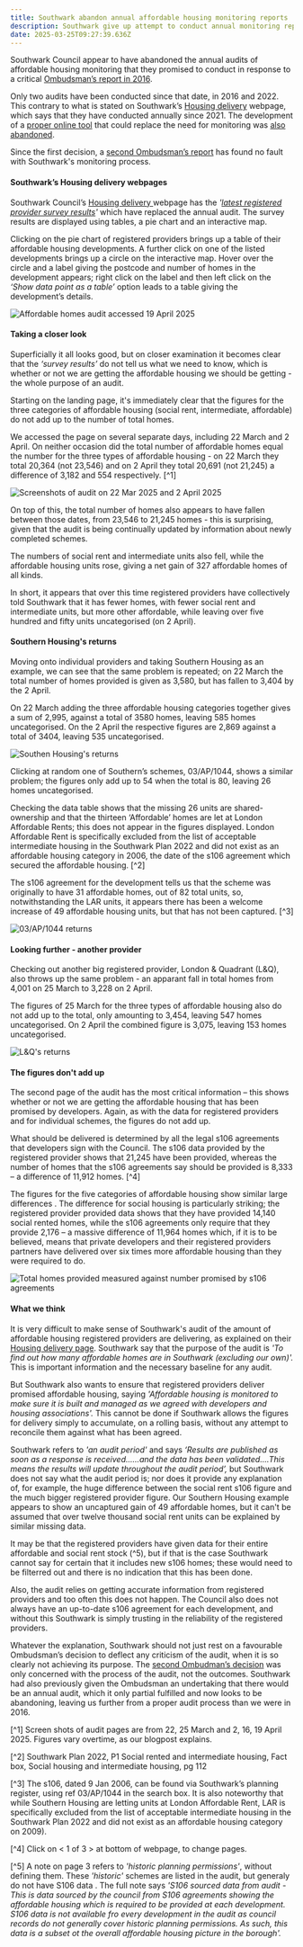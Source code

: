 ```yaml
---
title: Southwark abandon annual affordable housing monitoring reports
description: Southwark give up attempt to conduct annual monitoring reports
date: 2025-03-25T09:27:39.636Z
---
```

Southwark Council appear to have abandoned the annual audits of affordable housing monitoring that they promised to conduct in response to a critical [Ombudsman’s report in 2016](https://www.35percent.org/posts/2016-12-12-ombudsman-slams-southwark-for-no-s106-monitoring/).

Only two audits have been conducted since that date, in 2016 and 2022. This contrary to what is stated on Southwark’s [Housing delivery](https://www.southwark.gov.uk/planning-environment-and-building-control/planning/planning-policy-and-guidance/monitoring-1/amount#lgd-guides__title) webpage, which says that they have conducted annually since 2021.  The development of a [proper online tool](https://www.dxw.com/case-studies/southwark-council-monitoring-their-affordable-housing/) that could replace the need for monitoring was [also abandoned](https://www.35percent.org/posts/ombudsman-rejects-affordable-housing-complaint-against-southwark/). 

Since the first decision, a [second Ombudsman’s report](https://www.lgo.org.uk/decisions/planning/other/21-009-646) has found no fault with Southwark's monitoring process. 

#### Southwark’s Housing delivery webpages

Southwark Council’s [Housing delivery ](https://www.southwark.gov.uk/planning-environment-and-building-control/planning/planning-policy-and-guidance/monitoring-1/amount#lgd-guides__title)webpage has the *'[latest registered provider survey results](https://app.powerbi.com/view?r=eyJrIjoiNzJhYTg1ZDYtNzcxZC00MDQzLThlMDUtNTkyNDk2MTBkMzkyIiwidCI6ImY3YWRjZjA2LTk1OGYtNDRjNC1iYzFjLTMzOWVkZDkwOTAzZCIsImMiOjh9&pageName=591e92e31d05964600da)'*  which have replaced the annual audit.  The survey results are displayed using tables, a pie chart and an interactive map. 

Clicking on the pie chart of registered providers brings up a table of their affordable housing developments. A further click on one of the listed developments brings up a circle on the interactive map. Hover over the circle and a label giving the postcode and number of homes in the development appears; right click on the label and then left click on the *‘Show data point as a table’* option leads to a table giving the development’s details. 

![](img/audit_pg_1_190425.png "Affordable homes audit accessed 19 April 2025")

#### Taking a closer look

Superficially it all looks good, but on closer examination it becomes clear that the *‘survey results’* do not tell us what we need to know, which is whether or not we are getting the affordable housing we should be getting - the whole purpose of an audit.

Starting on the landing page, it's immediately clear that the figures for the three categories of affordable housing (social rent, intermediate, affordable) do not add up to the number of total homes. 

We accessed the page on several separate days, including 22 March and 2 April.  On neither occasion did the total number of affordable homes equal the number for the three types of affordable housing - on 22 March they total 20,364 (not 23,546) and on 2 April they total 20,691 (not 21,245) a difference of 3,182 and 554 respectively.  [^1]

![](img/auidt_accessed_220325_020425.png "Screenshots of audit on 22 Mar 2025 and 2 April 2025")

On top of this, the total number of homes also appears to have fallen between those dates, from 23,546 to 21,245 homes - this is surprising, given that the audit is being continually updated by information about newly completed schemes. 

The numbers of social rent and intermediate units also fell, while the affordable housing units rose, giving a net gain of 327 affordable homes of all kinds. 

In short, it appears that over this time registered providers have collectively told Southwark that it has fewer homes, with fewer social rent and intermediate units, but more other affordable, while leaving over five hundred and fifty units uncategorised (on 2 April).

#### Southern Housing's returns

Moving onto individual providers and taking Southern Housing as an example, we can see that the same problem is repeated; on 22 March the total number of homes provided is given as 3,580, but has fallen to 3,404 by the 2 April.

On 22 March adding the three affordable housing categories together gives a sum of 2,995, against a total of 3580 homes, leaving 585 homes uncategorised.  On the 2 April the respective figures are 2,869 against a total of 3404, leaving 535 uncategorised.

![](img/monitoring_audit_southern_housing_22_mar_02_apr_2025_19042025.png "Southen Housing's returns")

Clicking at random one of Southern’s schemes, 03/AP/1044, shows a similar problem; the figures only add up to 54 when the total is 80, leaving 26 homes uncategorised.  

Checking the data table shows that the missing 26 units are shared-ownership and that the thirteen ‘Affordable’ homes are let at London Affordable Rents; this does not appear in the figures displayed.  London Affordable Rent is specifically excluded from the list of acceptable intermediate housing in the Southwark Plan 2022 and did not exist as an affordable housing category in 2006, the date of the s106 agreement which secured the affordable housing. [^2]

The s106 agreement for the development tells us that the scheme was originally to have 31 affordable homes, out of 82 total units, so, notwithstanding the LAR units, it appears there has been a welcome increase of 49 affordable housing units, but that has not been captured. [^3]

![](img/monitoring_audit_southern_housing_03ap1044_accessed_020425_image_made_160425.png "03/AP/1044 returns")

#### Looking further - another provider

Checking out another big registered provider, London & Quadrant (L&Q), also throws up the same problem - an apparant fall in total homes from 4,001 on 25 March  to 3,228 on 2 April.   

The figures of 25 March for the three types of affordable housing also do not add up to the total, only amounting to 3,454, leaving 547 homes uncategorised.  On 2 April the combined figure is 3,075, leaving 153 homes uncategorised.

![](img/monitoring_audit_l_and_q_25_mar_2_april_image_made_160425.png "L&Q's returns")

#### The figures don't add up

The second page of the audit has the most critical information – this shows whether or not we are getting the affordable housing that has been promised by developers.  Again, as with the data for registered providers and for individual schemes, the figures do not add up. 

What should be delivered is determined by all the legal s106 agreements that developers sign with the Council.  The s106 data provided by the registered provider shows that 21,245 have been provided, whereas the number of homes that the s106 agreements say should be provided is 8,333 – a difference of 11,912 homes. [^4]

The figures for the five categories of affordable housing show similar large differences .  The difference for social housing is particularly striking; the registered provider provided data shows that they have provided 14,140 social rented homes, while the s106 agreements only require that they provide 2,176 – a massive difference of 11,964 homes which, if it is to be believed, means that private developers and their registered providers partners have delivered over six times more affordable housing than they were required to do.

![](img/monitoring_audit_pg_2_total_homes_against_s106_160425.png "Total homes provided measured against number promised by s106 agreements")

#### What we think

It is very difficult to make sense of Southwark's audit of the amount of affordable housing registered providers are delivering, as explained on their [Housing delivery page](https://www.southwark.gov.uk/planning-environment-and-building-control/planning/planning-policy-and-guidance/monitoring-1/amount#lgd-guides__title).  Southwark say that the purpose of the audit is *'To find out how many affordable homes are in Southwark (excluding our own)'.*  This is important information and the necessary baseline for any audit.

But Southwark also wants to ensure that registered providers deliver promised affordable housing, saying  *'Affordable housing is monitored to make sure it is built and managed as we agreed with developers and housing associations'.*  This cannot be done if Southwark allows the figures for delivery simply to accumulate, on a rolling basis, without any attempt to reconcile them against what has been agreed. 

Southwark refers to *'an audit period'* and says *‘Results are published as soon as a response is received......and the data has been validated....This means the results will update throughout the audit period’,* but Southwark does not say what the audit period is; nor does it provide any explanation of, for example, the huge difference between the social rent s106 figure and the much bigger registered provider figure.  Our Southern Housing example appears to show an uncaptured gain of 49 affordable homes, but it can't be assumed that over twelve thousand social rent units can be explained by similar missing data. 

It may be that the registered providers have given data for their entire affordable and social rent stock (^5), but if that is the case Southwark cannot say for certain that it includes new s106 homes; these would need to be filterred out and there is no indication that this has been done. 

 Also, the audit relies on getting accurate information from registered providers and too often this does not happen.  The Council also does not always have an up-to-date s106 agreement for each development, and without this Southwark is simply trusting in the reliability of the registered providers. 

Whatever the explanation, Southwark should not just rest on a favourable Ombudsman’s decision to deflect any criticism of the audit, when it is so clearly not achieving its purpose.  The [second Ombudman’s decision](https://www.35percent.org/posts/ombudsman-rejects-affordable-housing-complaint-against-southwark/) was only concerned with the process of the audit, not the outcomes.  Southwark had also previously given the Ombudsman an undertaking that there would be an annual audit, which it only partial fulfilled and now looks to be abandoning, leaving us further from a proper audit process than we were in 2016.

[^1] Screen shots of audit pages are from 22, 25 March and 2, 16, 19 April 2025.  Figures vary overtime, as our blogpost explains.

[^2] Southwark Plan 2022, P1 Social rented and intermediate housing, Fact box, Social housing and intermediate housing, pg 112

[^3] The s106, dated 9 Jan 2006, can be found via Southwark’s planning register, using ref 03/AP/1044 in the search box.  It is also noteworthy that while Southern Housing are letting units at London Affordable Rent, LAR is specifically excluded from the list of acceptable intermediate housing in the Southwark Plan 2022 and did not exist as an affordable housing category on 2009).

[^4] Click on < 1 of 3  > at bottom of webpage, to change pages.

[^5] A note on page 3 refers to *'historic planning permissions'*, without defining them.  These *'historic'* schemes are listed in the audit, but generaly do not have S106 data .  The full note says *'S106 sourced data from audit - This is data sourced by the council from S106 agreements showing the affordable housing which is required to be provided at each development. S106 data is not available fro every development in the audit as council records do not generally cover historic planning permissions. As such, this data is a subset ot the overall affordable housing picture in the borough'.*